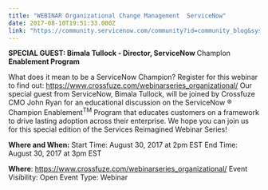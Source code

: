 ```yaml
---
title: "WEBINAR Organizational Change Management  ServiceNow"
date: 2017-08-10T19:51:33.000Z
link: "https://community.servicenow.com/community?id=community_blog&sys_id=2cccee25dbd0dbc01dcaf3231f961970"
---
```

<p><strong>SPECIAL GUEST: Bimala Tullock - Director, ServiceNow </strong>Champlon<strong> Enablement Program</strong></p><p></p><p></p><p><span>What does it mean to be a ServiceNow Champion? Register for this webinar to find out: </span><a title="k-external-small" class="jive-link-external-small" href="https://www.crossfuze.com/webinarseries_organizational/" rel="nofollow" target="_blank">https://www.crossfuze.com/webinarseries_organizational/</a><span> Our special guest from ServiceNow, Bimala Tullock, will be joined by Crossfuze CMO John Ryan for an educational discussion on the ServiceNow ® Champion Enablement<sup>TM</sup> Program that educates customers on a framework to drive lasting adoption across their enterprise. We hope you can join us for this special edition of the Services Reimagined Webinar Series!</span></p><p></p><p><strong>Where and When:</strong> Start Time: August 30, 2017 at 2pm EST End Time: August 30, 2017 at 3pm EST</p><p></p><p><strong>Where</strong><span>: </span><a title="k-external-small" class="jive-link-external-small" href="https://www.crossfuze.com/webinarseries_organizational/" rel="nofollow" target="_blank">https://www.crossfuze.com/webinarseries_organizational/</a><span> Event Visibility: Open Event Type: Webinar </span></p>